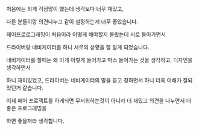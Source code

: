 처음에는 되게 걱정많이 했는데 생각보다 너무 재밌고, 

다른 분들이랑 의견나누고 같이 설정하는게 너무 좋았습니다.

페어프로로그래밍이 처음이라 어떻게 해야할지 몰랐는데 서로 돌아가면서 

드라이버랑 네비게이터를 하니 서로의 상황을 잘 알게 되었습니다.

네비게이터를 할때는 왜 이게 이렇게 들어가고 박스 들어가는 것을 생각하고, 디자인을 생각하면서 

하니 재미있었고, 드라이버는 네비게이터의 말을 듣고 정하면서 하니 더욱 이해가 잘되었던거 같습니다. 

이제 페어 프로젝트를 하게되면 무서워하는것이 아니라 더 재밌고 의견을 나누면서 더 좋은 프로그래밍을

하면 좋을꺼라 생각합니다.

